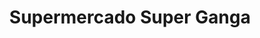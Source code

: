 ---
title: "Supermercado Super Ganga"
url: /san-pedro-de-la-paz/supermercado-super-ganga/
shop: supermercado
---